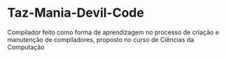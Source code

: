 # Taz-Mania-Devil-Code
Compilador feito como forma de aprendizagem no processo de criação e manutenção de compiladores, proposto no curso de Ciências da Computação

